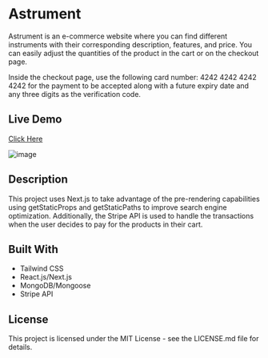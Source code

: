 # Astrument

Astrument is an e-commerce website where you can find different instruments with their corresponding description, features, and price. You can easily adjust the quantities of the product in the cart or on the checkout page.

Inside the checkout page, use the following card number: 4242 4242 4242 4242 for the payment to be accepted along with a future expiry date and any three digits as the verification code.

## Live Demo

[Click Here](https://astrument.vercel.app/)

![image](/public/preview.gif 'App preview')

## Description

This project uses Next.js to take advantage of the pre-rendering capabilities using getStaticProps and getStaticPaths to improve search engine optimization. Additionally, the Stripe API is used to handle the transactions when the user decides to pay for the products in their cart.

## Built With

- Tailwind CSS
- React.js/Next.js
- MongoDB/Mongoose
- Stripe API

## License

This project is licensed under the MIT License - see the LICENSE.md file for details.
